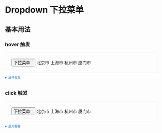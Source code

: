 <style>
  .example{
      border: 1px solid #f5f5f5;
      border-radius: 5px;
      padding:20px;
  }
  
  details > summary:first-of-type {
      font-size: 10px;
      padding: 8px 0;
      cursor: pointer;
      color: #1989fa;
  }
  .vp-doc ul, .vp-doc ol {
    padding-left: 0px !important;
  }
</style>
# Dropdown 下拉菜单
## 基本用法
###   **hover** 触发
<script lang="ts" setup>
import {ref} from "vue";

const click = ref('click');
const hover = ref('hover');
</script>
<div class="example">
    <tass-dropdown :trigger="hover">
        <button class="tas-dropdown-button">
          <span class="tas-dropdown-link">
                下拉菜单
                <tass-icon style="margin-left: 10px" name="chevrondown"></tass-icon>
          </span>
        </button> 
          <tass-dropdown-menu>
            <tass-dropdown-item>北京市</tass-dropdown-item>
            <tass-dropdown-item>上海市</tass-dropdown-item>
            <tass-dropdown-item>杭州市</tass-dropdown-item>
            <tass-dropdown-item>厦门市</tass-dropdown-item>
          </tass-dropdown-menu>
    </tass-dropdown>
</div>

<details>
<summary>展开看看</summary>

```vue

<template>
    <tass-dropdown :trigger="state.hover">
        <button class="tas-dropdown-button">
          <span class="tas-dropdown-link">
                下拉菜单
                <tass-icon style="margin-left: 10px" name="chevrondown"></tass-icon>
          </span>
        </button>
        <tass-dropdown-menu>
            <tass-dropdown-item>北京市</tass-dropdown-item>
            <tass-dropdown-item>上海市</tass-dropdown-item>
            <tass-dropdown-item>杭州市</tass-dropdown-item>
            <tass-dropdown-item>厦门市</tass-dropdown-item>
        </tass-dropdown-menu>
    </tass-dropdown>
</template>

<script setup lang="ts">
import {reactive} from "vue";

const state = reactive({
    hover: 'hover'
});
</script>
```
</details>

### **click** 触发
<div class="example">
    <div>
        <tass-dropdown :trigger="click">
          <button class="tas-dropdown-button">
              <span class="tas-dropdown-link">
                    下拉菜单
                    <tass-icon style="margin-left: 10px" name="chevrondown"></tass-icon>
              </span>
          </button>
            <tass-dropdownMenu-click>
                <tass-dropdown-item>北京市</tass-dropdown-item>
                <tass-dropdown-item>上海市</tass-dropdown-item>
                <tass-dropdown-item>杭州市</tass-dropdown-item>
                <tass-dropdown-item>厦门市</tass-dropdown-item>
            </tass-dropdownMenu-click>
        </tass-dropdown>
    </div>
</div>
<details>
<summary>展开看看</summary>

```vue
<template>
    <div>
        <tass-dropdown :trigger="state.click">
            <button class="tas-dropdown-button">
              <span class="tas-dropdown-link">
                    下拉菜单
                    <tass-icon style="margin-left: 10px" name="chevrondown"></tass-icon>
              </span>
            </button>
            <tass-dropdown-menu-click>
                <tass-dropdown-item>北京市</tass-dropdown-item>
                <tass-dropdown-item>上海市</tass-dropdown-item>
                <tass-dropdown-item>杭州市</tass-dropdown-item>
                <tass-dropdown-item>厦门市</tass-dropdown-item>
            </tass-dropdown-menu-click>
        </tass-dropdown>
    </div>
</template>

<script setup lang="ts">
import {reactive} from "vue";

const state = reactive({
    click: 'click',
    hover: 'hover'
});
</script>
```


</details>
